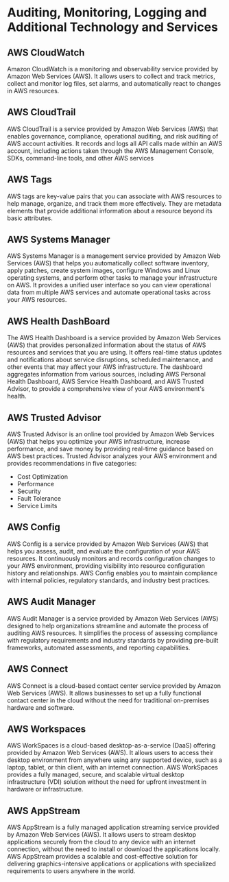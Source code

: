 # Auditing, Monitoring, Logging and Additional Technology and Services

## AWS CloudWatch

Amazon CloudWatch is a monitoring and observability service provided by Amazon Web Services (AWS). It allows users to collect and track metrics, collect and monitor log files, set alarms, and automatically react to changes in AWS resources. 

## AWS CloudTrail

AWS CloudTrail is a service provided by Amazon Web Services (AWS) that enables governance, compliance, operational auditing, and risk auditing of AWS account activities. It records and logs all API calls made within an AWS account, including actions taken through the AWS Management Console, SDKs, command-line tools, and other AWS services

## AWS Tags

AWS tags are key-value pairs that you can associate with AWS resources to help manage, organize, and track them more effectively. They are metadata elements that provide additional information about a resource beyond its basic attributes.

## AWS Systems Manager

AWS Systems Manager is a management service provided by Amazon Web Services (AWS) that helps you automatically collect software inventory, apply patches, create system images, configure Windows and Linux operating systems, and perform other tasks to manage your infrastructure on AWS. It provides a unified user interface so you can view operational data from multiple AWS services and automate operational tasks across your AWS resources.

## AWS Health DashBoard

The AWS Health Dashboard is a service provided by Amazon Web Services (AWS) that provides personalized information about the status of AWS resources and services that you are using. It offers real-time status updates and notifications about service disruptions, scheduled maintenance, and other events that may affect your AWS infrastructure. The dashboard aggregates information from various sources, including AWS Personal Health Dashboard, AWS Service Health Dashboard, and AWS Trusted Advisor, to provide a comprehensive view of your AWS environment's health.

## AWS Trusted Advisor

AWS Trusted Advisor is an online tool provided by Amazon Web Services (AWS) that helps you optimize your AWS infrastructure, increase performance, and save money by providing real-time guidance based on AWS best practices. Trusted Advisor analyzes your AWS environment and provides recommendations in five categories:

* Cost Optimization
* Performance
* Security
* Fault Tolerance
* Service Limits

## AWS Config

AWS Config is a service provided by Amazon Web Services (AWS) that helps you assess, audit, and evaluate the configuration of your AWS resources. It continuously monitors and records configuration changes to your AWS environment, providing visibility into resource configuration history and relationships. AWS Config enables you to maintain compliance with internal policies, regulatory standards, and industry best practices.

## AWS Audit Manager

AWS Audit Manager is a service provided by Amazon Web Services (AWS) designed to help organizations streamline and automate the process of auditing AWS resources. It simplifies the process of assessing compliance with regulatory requirements and industry standards by providing pre-built frameworks, automated assessments, and reporting capabilities.

## AWS Connect

AWS Connect is a cloud-based contact center service provided by Amazon Web Services (AWS). It allows businesses to set up a fully functional contact center in the cloud without the need for traditional on-premises hardware and software.

## AWS Workspaces

AWS WorkSpaces is a cloud-based desktop-as-a-service (DaaS) offering provided by Amazon Web Services (AWS). It allows users to access their desktop environment from anywhere using any supported device, such as a laptop, tablet, or thin client, with an internet connection. AWS WorkSpaces provides a fully managed, secure, and scalable virtual desktop infrastructure (VDI) solution without the need for upfront investment in hardware or infrastructure.

## AWS AppStream

AWS AppStream is a fully managed application streaming service provided by Amazon Web Services (AWS). It allows users to stream desktop applications securely from the cloud to any device with an internet connection, without the need to install or download the applications locally. AWS AppStream provides a scalable and cost-effective solution for delivering graphics-intensive applications or applications with specialized requirements to users anywhere in the world.

